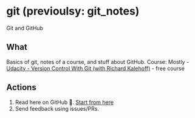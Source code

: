 # git (previoulsy: git_notes)
Git and GitHub

## What
Basics of git, notes of a course, and stuff about GitHub.
Course: Mostly - [Udacity - Version Control With Git (with Richard Kalehoff)](https://www.udacity.com/course/version-control-with-git--ud123) - free course

## Actions
1. Read here on GitHub 🙌. [Start from here](https://github.com/sanjar-notes/git_notes/tree/master/home/4_resource_itineraries/1-udacity-git-kalehoff)
2. Send feedback using issues/PRs.
